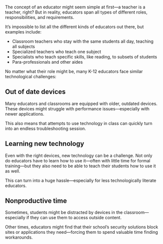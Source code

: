 The concept of an educator might seem simple at first—a teacher is a teacher, right? But in reality, educators span all types of different roles, responsibilities, and requirements.

It’s impossible to list all the different kinds of educators out there, but examples include:

- Classroom teachers who stay with the same students all day, teaching all subjects
- Specialized teachers who teach one subject
- Specialists who teach specific skills, like reading, to subsets of students
- Para-professionals and other aides

No matter what their role might be, many K-12 educators face similar technological challenges:

## Out of date devices

Many educators and classrooms are equipped with older, outdated devices. These devices might struggle with performance issues—especially with newer applications.

This also means that attempts to use technology in class can quickly turn into an endless troubleshooting session.

## Learning new technology

Even with the right devices, new technology can be a challenge. Not only do educators have to learn how to use it—often with little time for formal training—but they also need to be able to teach their students how to use it as well.

This can turn into a huge hassle—especially for less technologically literate educators.

## Nonproductive time

Sometimes, students might be distracted by devices in the classroom—especially if they can use them to access outside content.

Other times, educators might find that their school’s security solutions block sites or applications they need—forcing them to spend valuable time finding workarounds.
